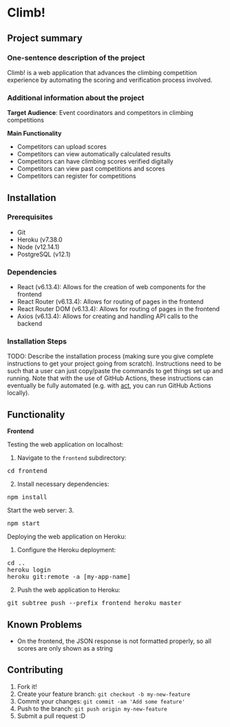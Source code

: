 # Climb!

## Project summary

### One-sentence description of the project

Climb! is a web application that advances the climbing competition experience by automating the scoring and verification process involved.

### Additional information about the project

**Target Audience**: Event coordinators and competitors in climbing competitions

**Main Functionality**

- Competitors can upload scores
- Competitors can view automatically calculated results
- Competitors can have climbing scores verified digitally
- Competitors can view past competitions and scores
- Competitors can register for competitions

## Installation

### Prerequisites

- Git
- Heroku (v7.38.0
- Node (v12.14.1)
- PostgreSQL (v12.1)

### Dependencies

- React (v6.13.4): Allows for the creation of web components for the frontend
- React Router (v6.13.4): Allows for routing of pages in the frontend
- React Router DOM (v6.13.4): Allows for routing of pages in the frontend
- Axios (v6.13.4): Allows for creating and handling API calls to the backend

### Installation Steps

TODO: Describe the installation process (making sure you give complete instructions to get your project going from scratch).
Instructions need to be such that a user can just copy/paste the commands to get things set up and running. Note that with the use of GitHub Actions, these instructions can eventually be fully automated (e.g. with [act](https://github.com/nektos/act), you can run GitHub Actions locally). 

## Functionality

**Frontend**

Testing the web application on localhost:
1. Navigate to the <code>frontend</code> subdirectory:
<pre>cd frontend</pre>
2. Install necessary dependencies:
<pre>npm install</pre>
Start the web server:
3. <pre>npm start</pre>

Deploying the web application on Heroku:
1. Configure the Heroku deployment:
<pre>
cd ..
heroku login
heroku git:remote -a [my-app-name]
</pre>
2. Push the web application to Heroku:
<pre>git subtree push --prefix frontend heroku master</pre>

## Known Problems

- On the frontend, the JSON response is not formatted properly, so all scores are only shown as a string

## Contributing

1. Fork it!
2. Create your feature branch: `git checkout -b my-new-feature`
3. Commit your changes: `git commit -am 'Add some feature'`
4. Push to the branch: `git push origin my-new-feature`
5. Submit a pull request :D
